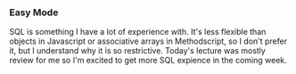 ### Easy Mode
SQL is something I have a lot of experience with. It's less flexible than objects in Javascript or associative arrays in Methodscript, so I don't prefer it, but I understand why it is so restrictive. Today's lecture was mostly review for me so I'm excited to get more SQL expience in the coming week.
